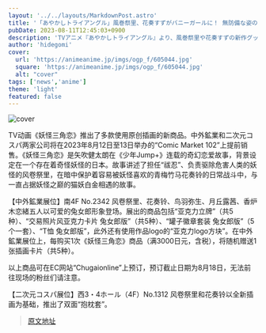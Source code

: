 ```yaml
---
layout: '../../layouts/MarkdownPost.astro'
title: '「あやかしトライアングル」風巻祭里、花奏すずがバニーガールに！ 無防備な姿の抱き枕カバーも♪ コミケ102にて先行販売'
pubDate: 2023-08-11T12:45:03+0900
description: 'TVアニメ『あやかしトライアングル』より、風巻祭里や花奏すずの新作グッズがコミックマーケット102で先行販売！'
author: 'hidegomi'
cover:
  url: 'https://animeanime.jp/imgs/ogp_f/605044.jpg'
  square: 'https://animeanime.jp/imgs/ogp_f/605044.jpg'
  alt: "cover"
tags: ['news','anime']
theme: 'light'
featured: false
---
```


![cover](https://animeanime.jp/imgs/ogp_f/605044.jpg)

TV动画《妖怪三角恋》推出了多款使用原创插画的新商品。中外鉱業和二次元コスパ两家公司将在2023年8月12日至13日举办的“Comic Market 102”上提前销售。《妖怪三角恋》是矢吹健太朗在《少年Jump+》连载的奇幻恋爱故事，背景设定在一个存在着奇怪妖怪的日本。故事讲述了担任“祓忍”、负责驱除危害人类的妖怪的风卷祭里，在暗中保护着容易被妖怪喜欢的青梅竹马花奏铃的日常战斗中，与一直占据妖怪之巅的猫妖白金相遇的故事。

【中外鉱業展位】南4F No.2342
风卷祭里、花奏铃、鸟羽弥生、月丘露茜、香炉木恋緒五人以可爱的兔女郎形象登场。展出的商品包括“亚克力立牌”（共5种）、“交易照片风亚克力卡片 兔女郎版”（共5种）、“罐子徽章套装 兔女郎版”（5个一套）、“T恤 兔女郎版”，此外还有使用作品logo的“亚克力logo方块”。在中外鉱業展位上，每购买1次《妖怪三角恋》商品（满3000日元，含税），将随机赠送1张插画卡片（共5种）。

以上商品可在EC网站“Chugaionline”上预订，预订截止日期为8月18日，无法前往现场的粉丝们请注意。

【二次元コスパ展位】西3・4ホール（4F）No.1312
风卷祭里和花奏铃以全新插画为基础，推出了双面“抱枕套”。

>[原文地址](https://animeanime.jp/article/2023/08/11/79227.html)  
